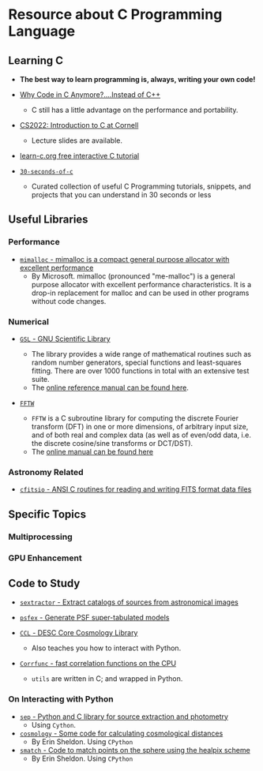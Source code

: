 # Resource about C Programming Language

## Learning C

* **The best way to learn programming is, always, writing your own code!**

* [Why Code in C Anymore?....Instead of C++](http://www.drdobbs.com/cpp/why-code-in-c-anymore/240149452)
    - C still has a little advantage on the performance and portability.

* [CS2022: Introduction to C at Cornell](http://www.cs.cornell.edu/courses/cs2022/2011sp/)
    - Lecture slides are available.

* [learn-c.org free interactive C tutorial](https://www.learn-c.org/)

* [`30-seconds-of-c`](https://github.com/fredsiika/30-seconds-of-c)
    - Curated collection of useful C Programming tutorials, snippets, and projects that you can understand in 30 seconds or less

## Useful Libraries

### Performance

* [`mimalloc` - mimalloc is a compact general purpose allocator with excellent performance](https://github.com/microsoft/mimalloc)
    - By Microsoft. mimalloc (pronounced "me-malloc") is a general purpose allocator with excellent performance characteristics. It is a drop-in replacement for malloc and can be used in other programs without code changes.

### Numerical

* [`GSL` - GNU Scientific Library](https://www.gnu.org/software/gsl/)
    - The library provides a wide range of mathematical routines such as random number generators, special functions and least-squares fitting. There are over 1000 functions in total with an extensive test suite.
    - The [online reference manual can be found here](https://www.gnu.org/software/gsl/doc/html/index.html).

* [`FFTW`](http://www.fftw.org/)
    - `FFTW` is a C subroutine library for computing the discrete Fourier transform (DFT) in one or more dimensions, of arbitrary input size, and of both real and complex data (as well as of even/odd data, i.e. the discrete cosine/sine transforms or DCT/DST).
    - The [online manual can be found here](http://fftw.org/fftw3_doc/)

### Astronomy Related

* [`cfitsio` - ANSI C routines for reading and writing FITS format data files](https://github.com/healpy/cfitsio)

## Specific Topics

### Multiprocessing

### GPU Enhancement

## Code to Study

* [`sextractor` - Extract catalogs of sources from astronomical images](https://github.com/astromatic/sextractor)

* [`psfex` - Generate PSF super-tabulated models](https://github.com/astromatic/psfex)

* [`CCL` - DESC Core Cosmology Library](https://github.com/LSSTDESC/CCL)
    - Also teaches you how to interact with Python.

* [`Corrfunc` - fast correlation functions on the CPU](https://github.com/manodeep/Corrfunc)
    - `utils` are written in C; and wrapped in Python.

### On Interacting with Python

* [`sep` - Python and C library for source extraction and photometry](https://github.com/kbarbary/sep)
    - Using `Cython`.
* [`cosmology` - Some code for calculating cosmological distances](https://github.com/esheldon/cosmology)
    - By Erin Sheldon. Using `CPython`
* [`smatch` - Code to match points on the sphere using the healpix scheme](https://github.com/esheldon/smatch)
    - By Erin Sheldon. Using `CPython`